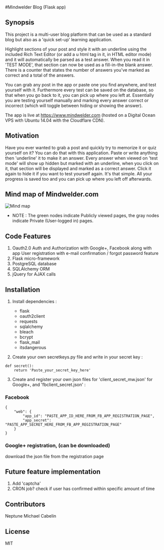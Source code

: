 #Mindwelder Blog (Flask app)

## Synopsis

This project is a multi-user blog platform that can be used as a standard blog but also as a 'quick set-up' learning application.

Highlight sections of your post and style it with an underline using the included Rich Text Editor (or add a u html tag in it, in HTML editor mode) and it will automatically be parsed as a test answer. When you read it in 'TEST MODE', that section can now be used as a fill-in-the blank answer. There is a counter that states the number of answers you've marked as correct and a total of the answers.

You can grab any post in the app or paste one you find anywhere, and test yourself with it. Furthermore every test can be saved on the database, so that when you go back to it, you can pick up where you left at. Essentially you are testing yourself manually and marking every answer correct or incorrect (which will toggle between hiding or showing the answer).

The app is live at https://www.mindwelder.com (hosted on a Digital Ocean VPS with Ubuntu 14.04 with the Cloudflare CDN).

## Motivation

Have you ever wanted to grab a post and quickly try to memorize it or quiz yourself on it? You can do that with this application. Paste or write anything then 'underline' it to make it an answer. Every answer when viewed on 'test mode' will show up hidden but marked with an underline, when you click on it, that section will be displayed and marked as a correct answer. Click it again to hide it if you want to test yourself again. It's that simple. All your progress is saved too and you can pick up where you left off afterwards.

## Mind map of Mindwelder.com
![Mind map](https://cloud.githubusercontent.com/assets/15892944/21464469/e5b3cf9e-c932-11e6-8447-a3841fe6d88b.png)


* NOTE : The green nodes indicate Publicly viewed pages, the gray nodes indicate Private (User-logged in) pages.

## Code Features
1. Oauth2.0 Auth and Authorization with Google+, Facebook along with app User registration with e-mail confirmation / forgot password feature
2. Flask micro-framework
3. PostgreSQL database
4. SQLAlchemy ORM
5. jQuery for AJAX calls

## Installation
1. Install dependencies :
	* flask
	* oauth2client
	* requests
	* sqlalchemy
	* bleach
	* bcrypt
	* flask_mail
	* itsdangerous

2. Create your own secretkeys.py file and write in your secret key :
```
def secret():
	return 'Paste_your_secret_key_here'
```

3. Create and register your own json files for 'client_secret_mw.json' for Google+, and 'fbclient_secret.json' :

### Facebook
```
{
	"web": {
		"app_id": "PASTE_APP_ID_HERE_FROM_FB_APP_REGISTRATION_PAGE",
		"app_secret": "PASTE_APP_SECRET_HERE_FROM_FB_APP_REGISTRATION_PAGE"
	}
}
```

### Google+ registration, (can be downloaded)
download the json file from the registration page

## Future feature implementation
1. Add 'captcha'
2. CRON job? check if user has confirmed within specific amount of time

## Contributors

Neptune Michael Cabelin

## License

MIT
